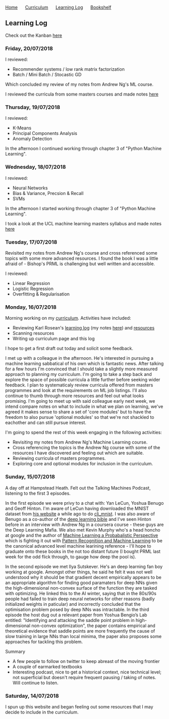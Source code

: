 <p>
  <a style="padding-right:20px;" href="./index.html">Home</a>
  <a style="padding-right:20px;" href="./curriculum.html">Curriculum</a>
  <a style="padding-right:20px;" href="./learning_log.html">Learning Log</a>
  <a style="padding-right:20px;" href="./bookshelf.html">Bookshelf</a>
</p>

## Learning Log

Check out the Kanban [here](https://github.com/coxy1989/mlsabbatical/projects/1)

### Friday, 20/07/2018

I reviewed:

- Recommender systems / low rank matrix factorization
- Batch / Mini Batch / Stocastic GD

Which concluded my review of my notes from Andrew Ng's ML course.

I reviewed the curricula from some masters courses and made notes [here](https://github.com/coxy1989/mlsabbatical/tree/master/notes)

### Thursday, 19/07/2018

I reviewed:

- K-Means
- Principal Components Analysis
- Anomaly Detection

In the afternoon I continued working through chapter 3 of "Python Machine Learning".

### Wednesday, 18/07/2018

I reviewed:

- Neural Networks
- Bias & Variance, Precsion & Recall
- SVMs

In the afternoon I started working through chapter 3 of "Python Machine Learning".

I took a look at the UCL machine learning masters syllabus and made notes [here](https://github.com/coxy1989/mlsabbatical/blob/master/notes/02-ucl-masters-curriculum.md)

### Tuesday, 17/07/2018

Revisited my notes from Andrew Ng's course and cross referenced some topics with some more advanced resources. I found the book I was a little afraid of - Bishop's PRML is challenging but well written and accessible.

I reviewed:

- Linear Regression
- Logistic Regression
- Overfitting & Regularisation

### Monday, 16/07/2018


Morning working on my [curriculum](https://www.coxy1989.com/curriculum.html). Activities have included:

- Reviewing Karl Rosean's [learning log](http://karlrosaen.com/ml/learning-log/) (my notes [here](https://github.com/coxy1989/mlsabbatical/blob/master/notes/01-karl-rosaen-learning-log-notes.md)) and [resources](http://karlrosaen.com/ml/)
- Scanning resources
- Writing up curriculum page and this log

I hope to get a first draft out today and solicit some feedback. 

I met up with a colleague in the afternoon. He's interested in pursuing a machine learning sabbatical of his own which is fantastic news. After talking for a few hours I'm convinced that I should take a slightly more measured approach to planning my curriculum. I'm going to take a step back and explore the space of possible curricula a little further before seeking wider feedback. I plan to systematicaly review curricula offered from masters programmes and look at the requirements on ML job listings. I'll also continue to thumb through more resources and feel out what looks promising. I'm going to meet up with said colleague early next week, we intend compare notes on what to include in what we plan on learning, we've agreed it makes sense to share a set of 'core modules' but to have the freedom to also pursue 'optional modules' so that we're not shackled to eachother and can still pursue interest.

I'm going to spend the rest of this week engaging in the following activities:

- Revisiting my notes from Andrew Ng's Machine Learning course.
- Cross referencing the topics is the Andrew Ng course with some of the resources I have discovered and feeling out which are suitable.
- Reviewing curricula of masters programmes.
- Exploring core and optional modules for inclusion in the curriculum.


### Sunday, 15/07/2018

A day off at Hampstead Heath. Felt out the Talking Machines Podcast, listening to the first 3 episodes.

In the first episode we were privy to a chat with: Yan LeCun, Yoshua Benugo and Geoff Hinton. I'm aware of LeCun having downloaded the MNIST dataset from [his website](http://yann.lecun.com/exdb/mnist/) a while ago to do [clj_mnist](https://github.com/coxy1989/clj_mnist). I was also aware of Benugo as a co-author of the [deep learning bible](https://www.amazon.co.uk/Deep-Learning-Adaptive-Computation-Machine/dp/0262035618) and I've seen Hinton before in an interview with Andrew Ng in a coursera course - these guys are the Deep Learning Mafia. We also met Kevin Murphy who's a head honcho at google and the author of [Machine Learning a Probabalistic Perspective](https://www.amazon.co.uk/Machine-Learning-Probabilistic-Perspective-Computation/dp/0262018020) which is fighting it out with [Pattern Recognition and Machine Learning](https://www.amazon.co.uk/Pattern-Recognition-Learning-Information-Statistics/dp/0387310738) to be the canonical advanced level machine learining reference  - I'll hope to graduate onto these books in the not too distant future (I bought PRML last week for the odd flick through, to gauge how deep the pool is).

In the second episode we met Ilya Sutskever. He's an deep learning fan boy working at google. Amongst other things, he said he felt it was not well understood why it should be that gradient decent empirically appears to be an appropriate algorithm for finding good paramaters for deep NNs given the high-dimensional non-convex surface of the function they are tasked with optimizing. He linked this to the AI winter, saying that in the 80s/90s people had failed to train deep neural networks for other reasons (badly initialized weights in paticular) and incorrectly concluded that the optimisation problem posed by deep NNs was intractable. In the third episode the host dug out a relevant paper from Yoshua Bengio’s Lab entitled: "Identifying and attacking the saddle point problem in high-dimensional non-convex optimization", the paper contains empirical and theoretical evidence that saddle points are more frequently the cause of slow training in large NNs than local minima, the paper also proposes some approaches for tackling this problem.

Summary

- A few people to follow on twitter to keep abreast of the moving frontier
- A couple of earmarked textbooks
- Interesting podcast, nice to get a historical context, nice technical level; not superficial but doesn't require frequent pausing / taking of notes. Will continue to listen.


### Saturday, 14/07/2018

I spun up this website and began feeling out some resources that I may decide to include in the curriculum.

